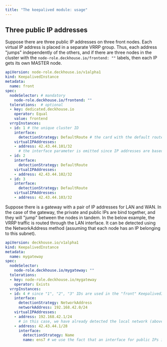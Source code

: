 ```yaml
---
title: "The keepalived module: usage"
---
```


## Three public IP addresses

Suppose there are three public IP addresses on three front nodes. Each virtual IP address is placed in a separate VRRP group. Thus, each address "jumps" independently of the others, and if there are three nodes in the cluster with the `node-role.deckhouse.io/frontend: ""` labels, then each IP gets its own MASTER node.

```yaml
apiVersion: node-role.deckhouse.io/v1alpha1
kind: KeepalivedInstance
metadata:
  name: front
spec:
  nodeSelector: # mandatory
    node-role.deckhouse.io/frontend: ""
  tolerations:  # optional
  - key: dedicated.deckhouse.io
    operator: Equal
    value: frontend
  vrrpInstances:
  - id: 1 # the unique cluster ID
    interface:
      detectionStrategy: DefaultRoute # the card with the default route is used as a service network one
    virtualIPAddresses:
    - address: 42.43.44.101/32
      # the interface parameter is omitted since IP addresses are based on the cards that service VRRP traffic
  - id: 2
    interface:
      detectionStrategy: DefaultRoute
    virtualIPAddresses:
    - address: 42.43.44.102/32
  - id: 3
    interface:
      detectionStrategy: DefaultRoute
    virtualIPAddresses:
    - address: 42.43.44.103/32
```

Suppose there is a gateway with a pair of IP addresses for LAN and WAN. In the case of the gateway, the private and public IPs are bind together, and they will "jump" between the nodes in tandem. In the below example, the VRRP traffic is routed through the LAN interface. It can be detected using the NetworkAddress method (assuming that each node has an IP belonging to this subnet).

```yaml
apiVersion: deckhouse.io/v1alpha1
kind: KeepalivedInstance
metadata:
  name: mygateway
spec:
  nodeSelector:
    node-role.deckhouse.io/mygateway: ""
  tolerations:
  - key: node-role.deckhouse.io/mygateway
    operator: Exists
  vrrpInstances:
  - id: 4 # since "1", "2", "3" IDs are used in the "front" KeepalivedInstance above
    interface:
      detectionStrategy: NetworkAddress
      networkAddress: 192.168.42.0/24
    virtualIPAddresses:
    - address: 192.168.42.1/24
      # in this case, we have already detected the local network (above); thus, the interface parameter can be safely omitted
    - address: 42.43.44.1/28
      interface:
        detectionStrategy: Name
        name: ens7 # we use the fact that an interface for public IPs is called "ens7" on all nodes
```